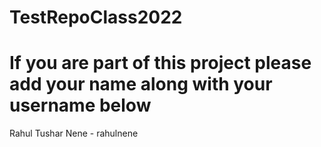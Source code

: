 # TestRepoClass2022
# If you are part of this project please add your name along with your username below

Rahul Tushar Nene - rahulnene

